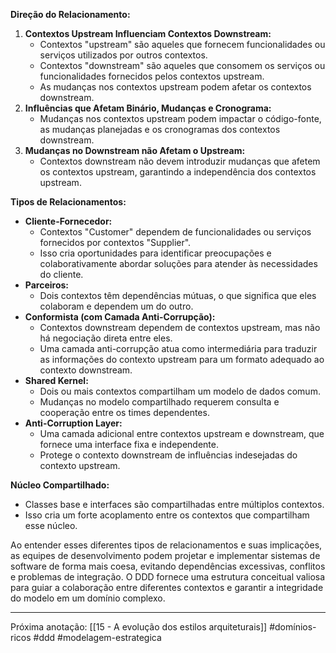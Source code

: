 **Direção do Relacionamento:**

1. **Contextos Upstream Influenciam Contextos Downstream:**
    - Contextos "upstream" são aqueles que fornecem funcionalidades ou serviços utilizados por outros contextos.
    - Contextos "downstream" são aqueles que consomem os serviços ou funcionalidades fornecidos pelos contextos upstream.
    - As mudanças nos contextos upstream podem afetar os contextos downstream.
2. **Influências que Afetam Binário, Mudanças e Cronograma:**
    - Mudanças nos contextos upstream podem impactar o código-fonte, as mudanças planejadas e os cronogramas dos contextos downstream.
3. **Mudanças no Downstream não Afetam o Upstream:**
    - Contextos downstream não devem introduzir mudanças que afetem os contextos upstream, garantindo a independência dos contextos upstream.

**Tipos de Relacionamentos:**

- **Cliente-Fornecedor:**
    - Contextos "Customer" dependem de funcionalidades ou serviços fornecidos por contextos "Supplier".
    - Isso cria oportunidades para identificar preocupações e colaborativamente abordar soluções para atender às necessidades do cliente.
- **Parceiros:**
    - Dois contextos têm dependências mútuas, o que significa que eles colaboram e dependem um do outro.
- **Conformista (com Camada Anti-Corrupção):**
    - Contextos downstream dependem de contextos upstream, mas não há negociação direta entre eles.
    - Uma camada anti-corrupção atua como intermediária para traduzir as informações do contexto upstream para um formato adequado ao contexto downstream.
- **Shared Kernel:**
    - Dois ou mais contextos compartilham um modelo de dados comum.
    - Mudanças no modelo compartilhado requerem consulta e cooperação entre os times dependentes.
- **Anti-Corruption Layer:**
    - Uma camada adicional entre contextos upstream e downstream, que fornece uma interface fixa e independente.
    - Protege o contexto downstream de influências indesejadas do contexto upstream.

**Núcleo Compartilhado:**
- Classes base e interfaces são compartilhadas entre múltiplos contextos.
- Isso cria um forte acoplamento entre os contextos que compartilham esse núcleo.

Ao entender esses diferentes tipos de relacionamentos e suas implicações, as equipes de desenvolvimento podem projetar e implementar sistemas de software de forma mais coesa, evitando dependências excessivas, conflitos e problemas de integração. O DDD fornece uma estrutura conceitual valiosa para guiar a colaboração entre diferentes contextos e garantir a integridade do modelo em um domínio complexo.

---
Próxima anotação: [[15 - A evolução dos estilos arquiteturais]]
#domínios-ricos #ddd #modelagem-estrategica 